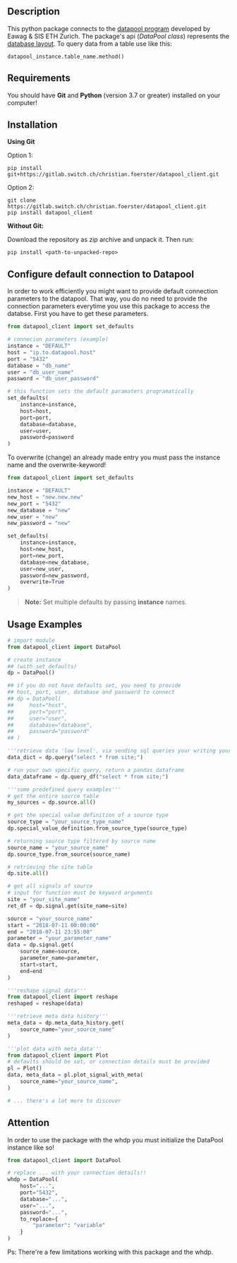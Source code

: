 ## Description
This python package connects to the [datapool program](https://datapool.readthedocs.io/en/latest/#) developed by Eawag & SIS ETH Zurich.
The package's api (*DataPool class*) represents the [database layout](https://datapool.readthedocs.io/en/latest/_images/DataModel.svg). 
To query data from a table use like this:
```buildoutcfg
datapool_instance.table_name.method()
```

## Requirements
You should have **Git** and **Python** (version 3.7 or greater) installed on your computer!

## Installation

**Using Git**

Option 1:
```shell 
pip install git+https://gitlab.switch.ch/christian.foerster/datapool_client.git
```
Option 2:
```shell 
git clone https://gitlab.switch.ch/christian.foerster/datapool_client.git
pip install datapool_client
```

**Without Git:**

Download the repository as zip archive and unpack it. Then run:
```shell 
pip install <path-to-unpacked-repo>
```


## Configure default connection to Datapool

In order to work efficiently you might want to provide default connection parameters to the datapool.
That way, you do no need to provide the connection parameters everytime you use this package to access the databse.
First you have to get these parameters.

```python
from datapool_client import set_defaults

# connecion parameters (example)
instance = "DEFAULT"
host = "ip.to.datapool.host"
port = "5432"
database = "db_name"
user = "db_user_name"
password = "db_user_password"

# this function sets the default paramaters programatically
set_defaults(
    instance=instance, 
    host=host, 
    port=port, 
    database=database, 
    user=user, 
    password=password
)
```

To overwrite (change) an already made entry you must pass the instance name and the overwrite-keyword!
```python
from datapool_client import set_defaults

instance = "DEFAULT"
new_host = "new.new.new"
new_port = "5432"
new_database = "new"
new_user = "new"
new_password = "new"

set_defaults(
    instance=instance, 
    host=new_host, 
    port=new_port, 
    database=new_database, 
    user=new_user, 
    password=new_password, 
    overwrite=True
)
```

> **Note:** Set multiple defaults by passing **instance** names.


## Usage Examples

```python
# import module
from datapool_client import DataPool

# create instance 
## (with set defaults)
dp = DataPool()

## if you do not have defaults set, you need to provide 
## host, port, user, database and password to connect
## dp = DataPool(
##     host="host",
##     port="port",
##     user="user",
##     database="database",
##     password="password"
## )

'''retrieve data 'low level', via sending sql queries your writing yourself.'''
data_dict = dp.query("select * from site;")

# run your own specific query, return a pandas dataframe
data_dataframe = dp.query_df("select * from site;")

'''some predefined query examples'''
# get the entire source table
my_sources = dp.source.all()

# get the special value definition of a source type
source_type = "your_source_type_name"
dp.special_value_definition.from_source_type(source_type)

# returning source type filtered by source name
source_name = "your_source_name"
dp.source_type.from_source(source_name)

# retrieving the site table
dp.site.all()

# get all signals of source
# input for function must be keyword arguments
site = "your_site_name"
ret_df = dp.signal.get(site_name=site)

source = "your_source_name"
start = "2018-07-11 00:00:00"
end = "2018-07-11 23:55:00"
parameter = "your_parameter_name"
data = dp.signal.get(
    source_name=source, 
    parameter_name=parameter, 
    start=start, 
    end=end
)

'''reshape signal data'''
from datapool_client import reshape
reshaped = reshape(data)

'''retrieve meta data history'''
meta_data = dp.meta_data_history.get(
    source_name="your_source_name"
)

'''plot data with meta_data'''
from datapool_client import Plot
# defaults should be set, or connection details must be provided
pl = Plot()
data, meta_data = pl.plot_signal_with_meta(
    source_name="your_source_name",
)

# ... there's a lot more to discover
```

## Attention

In order to use the package with the whdp you must initialize the DataPool instance like so!

```python
from datapool_client import DataPool

# replace ... with your connection details!!
whdp = DataPool(
    host="...",
    port="5432",
    database="...",
    user="...",
    password="...",
    to_replace={
        "parameter": "variable"
    }
)
```
Ps: There're a few limitations working with this package and the whdp.
